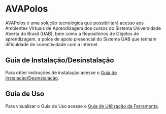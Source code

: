 # AVAPolos
AVAPolos é uma solução tecnológica que possibilitará acesso aos Ambientes Virtuais de Aprendizagem dos cursos do Sistema Universidade Aberta do Brasil (UAB), bem como a Repositórios de Objetos de aprendizagem, a polos de apoio presencial do Sistema UAB que tenham difículdade de conectividade com a Internet.

 ## Guia de Instalação/Desinstalação

Para obter instruções de instalação acesse o [Guia de Instalação/Desinstalação](https://github.com/AVAPolos/avaproject/wiki/Procedimentos-de-Instala%C3%A7%C3%A3o-e-Desinstala%C3%A7%C3%A3o). 

## Guia de Uso 

Para visualizar o Guia de Uso acesse o [Guia de Utilização da Ferramenta](https://github.com/AVAPolos/avaproject/wiki/Utiliza%C3%A7%C3%A3o-da-Ferramenta). 

